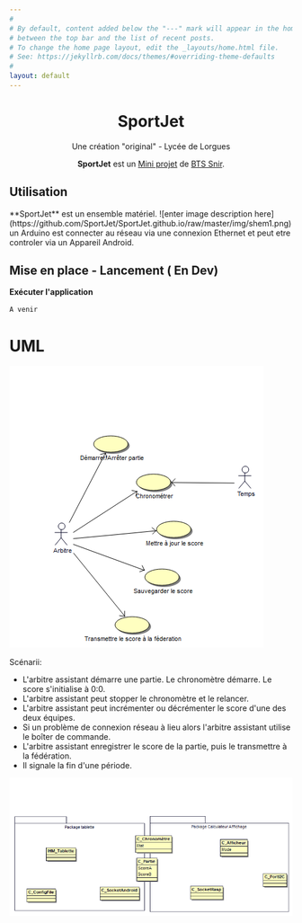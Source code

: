 ```yaml
---
#
# By default, content added below the "---" mark will appear in the home page
# between the top bar and the list of recent posts.
# To change the home page layout, edit the _layouts/home.html file.
# See: https://jekyllrb.com/docs/themes/#overriding-theme-defaults
#
layout: default
---
```


<h1 align="center">SportJet</h1>
<p align="center">
Une création "original" - Lycée de Lorgues

<p align="center"><b>SportJet</b> est un <u>Mini projet</u> de <u>BTS Snir</u>.</p>

<h2>Utilisation</h2>
**SportJet** est un ensemble matériel.
![enter image description here](https://github.com/SportJet/SportJet.github.io/raw/master/img/shem1.png)un Arduino est connecter au réseau via une connexion Ethernet et peut etre controler via un Appareil Android.

## Mise en place - Lancement ( En Dev)


__**Exécuter l'application**__
```bash
A venir
```

<h1> UML</h1>
<img src="https://github.com/SportJet/SportJet.github.io/raw/master/img/fig128014.png" alt="uml1">



Scénarii:

- L&#39;arbitre assistant démarre une partie. Le chronomètre démarre. Le score s&#39;initialise à 0:0.
- L&#39;arbitre assistant peut stopper le chronomètre et le relancer.
- L&#39;arbitre assistant peut incrémenter ou décrémenter le score d&#39;une des deux équipes.
- Si un problème de connexion réseau à lieu alors l&#39;arbitre assistant utilise le boîter de commande.
- L&#39;arbitre assistant enregistrer le score de la partie, puis le transmettre à la fédération.
- Il signale la fin d&#39;une période.

<img src="https://github.com/SportJet/SportJet.github.io/raw/master/img/fig128015.png" alt="uml2 class">

